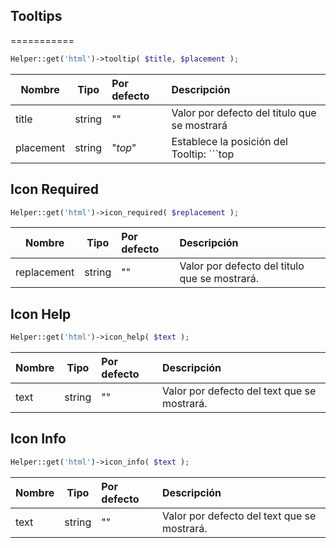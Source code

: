 ## Tooltips
===========
```php
Helper::get('html')->tooltip( $title, $placement );
```

| **Nombre**    | **Tipo**  | **Por defecto**   | **Descripción**   |
|---------------|:---------:|:------------------|:------------------|
| title         | string    | ""                | Valor por defecto del titulo que se mostrará        |
| placement     | string    | "*top*"             | Establece la posición del Tooltip: ```top | bottom | left | right | auto```. Cuando se especifica "auto", se reorientará dinámicamente la información de herramientas. Por ejemplo, si la colocación es "auto left", la información de herramientas se mostrará a la izquierda cuando sea posible, de lo contrario se mostrará a la derecha.       |


## Icon Required

```php
Helper::get('html')->icon_required( $replacement );
```

| **Nombre**    | **Tipo**  | **Por defecto**   | **Descripción**   |
|---------------|:---------:|:------------------|:------------------|
| replacement   | string    | ""                | Valor por defecto del titulo que se mostrará.        |


## Icon Help

```php
Helper::get('html')->icon_help( $text );
```

| **Nombre**    | **Tipo**  | **Por defecto**   | **Descripción**   |
|---------------|:---------:|:------------------|:------------------|
| text          | string    | ""                | Valor por defecto del text que se mostrará.        |


## Icon Info

```php
Helper::get('html')->icon_info( $text );
```

| **Nombre**    | **Tipo**  | **Por defecto**   | **Descripción**   |
|---------------|:---------:|:------------------|:------------------|
| text          | string    | ""                | Valor por defecto del text que se mostrará.        |